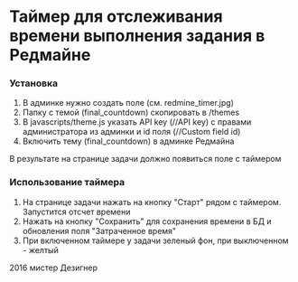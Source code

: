 Таймер для отслеживания времени выполнения задания в Редмайне
=============================================================

### Установка

1. В админке нужно создать поле (см. redmine_timer.jpg)
2. Папку с темой (final_countdown) скопировать в /themes
3. В javascripts/theme.js указать API key (//API key) с правами администратора из админки и id поля (//Custom field id)
4. Включить тему (final_countdown) в админке Редмайна

В результате на странице задачи должно появиться поле с таймером

### Использование таймера

1. На странице задачи нажать на кнопку "Старт" рядом с таймером. Запустится отсчет времени
2. Нажать на кнопку "Сохранить" для сохранения времени в БД и обновления поля "Затраченное время"
3. При включенном таймере у задачи зеленый фон, при выключенном - желтый

2016 мистер Дезигнер

